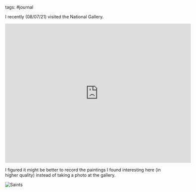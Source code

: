 tags: #journal



I recently (08/07/21) visited the National Gallery.

<iframe width="600"
		height="450" 
		style="border:0"
		loading="lazy"
		allowfullscreen
		frameborder="0" style="border:0"
		src="https://www.google.com/maps/embed/v1/place?q=place_id:ChIJeclqF84EdkgRtKAjTmWFr0I&key=AIzaSyBsN0OeVfZHaTFK3hzRNrms38rLeZcwoJc">
</iframe>
		
<br>


		
I figured it might be better to record the paintings I found interesting here (in higher quality) instead of taking a photo at the gallery.


![Saints](/_images/SaintsFabianandSebastian.jpg)